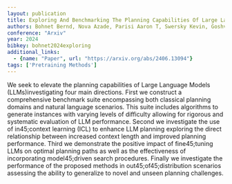 ```yaml
---
layout: publication
title: Exploring And Benchmarking The Planning Capabilities Of Large Language Models
authors: Bohnet Bernd, Nova Azade, Parisi Aaron T, Swersky Kevin, Goshvadi Katayoon, Dai Hanjun, Schuurmans Dale, Fiedel Noah, Sedghi Hanie
conference: "Arxiv"
year: 2024
bibkey: bohnet2024exploring
additional_links:
  - {name: "Paper", url: "https://arxiv.org/abs/2406.13094"}
tags: ['Pretraining Methods']
---
```

We seek to elevate the planning capabilities of Large Language Models (LLMs)investigating four main directions. First we construct a comprehensive benchmark suite encompassing both classical planning domains and natural language scenarios. This suite includes algorithms to generate instances with varying levels of difficulty allowing for rigorous and systematic evaluation of LLM performance. Second we investigate the use of in45;context learning (ICL) to enhance LLM planning exploring the direct relationship between increased context length and improved planning performance. Third we demonstrate the positive impact of fine45;tuning LLMs on optimal planning paths as well as the effectiveness of incorporating model45;driven search procedures. Finally we investigate the performance of the proposed methods in out45;of45;distribution scenarios assessing the ability to generalize to novel and unseen planning challenges.
